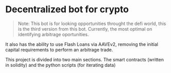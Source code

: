 # Decentralized bot for crypto

> Note: This bot is for looking opportunities throught the defi world, this is the third version from this bot. Currently, the most optimal on identifying arbitrage oportunities.
> 
It also has the ability to use Flash Loans via AAVEv2, removing the initial capital requirements to perform an arbitrage trade.


This project is divided into two main sections. The smart contracts (written in solidity) and the python scripts (for iterating data)
